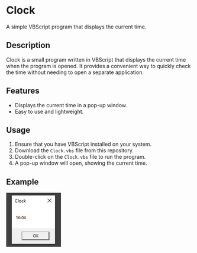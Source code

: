 # Clock

A simple VBScript program that displays the current time.

## Description

Clock is a small program written in VBScript that displays the current time when the program is opened. It provides a convenient way to quickly check the time without needing to open a separate application.

## Features

- Displays the current time in a pop-up window.
- Easy to use and lightweight.

## Usage

1. Ensure that you have VBScript installed on your system.
2. Download the `Clock.vbs` file from this repository.
3. Double-click on the `Clock.vbs` file to run the program.
4. A pop-up window will open, showing the current time.

## Example

![plot](./example.png)
